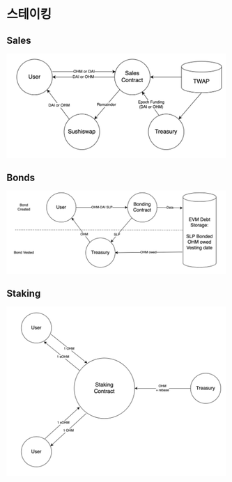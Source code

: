 # 스테이킹

## Sales

![](../.gitbook/assets/sales.png)

## Bonds

![](../.gitbook/assets/bonds.png)

## Staking

![](../.gitbook/assets/staking.png)

